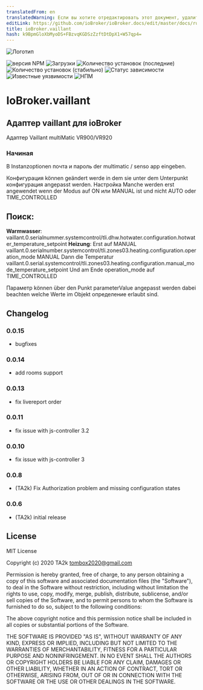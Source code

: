 ```yaml
---
translatedFrom: en
translatedWarning: Если вы хотите отредактировать этот документ, удалите поле «translationFrom», в противном случае этот документ будет снова автоматически переведен
editLink: https://github.com/ioBroker/ioBroker.docs/edit/master/docs/ru/adapterref/iobroker.vaillant/README.md
title: ioBroker.vaillant
hash: k9BpmGloXbMyoDS+FBzvqKGDSzZzftDtDpX1+W57qp4=
---
```

![Логотип](../../../en/adapterref/iobroker.vaillant/admin/vaillant.png)

![версия NPM](http://img.shields.io/npm/v/iobroker.vaillant.svg)
![Загрузки](https://img.shields.io/npm/dm/iobroker.vaillant.svg)
![Количество установок (последние)](http://iobroker.live/badges/vaillant-installed.svg)
![Количество установок (стабильно)](http://iobroker.live/badges/vaillant-stable.svg)
![Статус зависимости](https://img.shields.io/david/TA2k/iobroker.vaillant.svg)
![Известные уязвимости](https://snyk.io/test/github/TA2k/ioBroker.vaillant/badge.svg)
![НПМ](https://nodei.co/npm/iobroker.vaillant.png?downloads=true)

# IoBroker.vaillant
## Адаптер vaillant для ioBroker
Адаптер Vaillant multiMatic VR900/VR920

### Начиная
В Instanzoptionen почта и пароль der multimatic / senso app eingeben.

Конфигурация können geändert werde in dem sie unter dem Unterpunkt конфигурация angepasst werden. Настройка Manche werden erst angewendet wenn der Modus auf ON или MANUAL ist und nicht AUTO oder TIME_CONTROLLED

## **Поиск:**
**Warmwasser**: vaillant.0.serialnummer.systemcontrol/tli.dhw.hotwater.configuration.hotwater_temperature_setpoint **Heizung**: Erst auf MANUAL vaillant.0.serialnumber.systemcontrol/tli.zones03.heating.configuration.operation_mode MANUAL Dann die Temperatur vaillant.0.serial.systemcontrol/tli.zones03.heating.configuration.manual_mode_temperature_setpoint Und am Ende operation_mode auf TIME_CONTROLLED

Параметр können über den Punkt parameterValue angepasst werden dabei beachten welche Werte im Objekt определение erlaubt sind.

## Changelog
### 0.0.15

-   bugfixes
### 0.0.14

-   add rooms support
### 0.0.13

-   fix livereport order
### 0.0.11

-   fix issue with js-controller 3.2
### 0.0.10

-   fix issue with js-controller 3

### 0.0.8

-   (TA2k) Fix Authorization problem and missing configuration states

### 0.0.6

-   (TA2k) initial release

## License

MIT License

Copyright (c) 2020 TA2k <tombox2020@gmail.com>

Permission is hereby granted, free of charge, to any person obtaining a copy
of this software and associated documentation files (the "Software"), to deal
in the Software without restriction, including without limitation the rights
to use, copy, modify, merge, publish, distribute, sublicense, and/or sell
copies of the Software, and to permit persons to whom the Software is
furnished to do so, subject to the following conditions:

The above copyright notice and this permission notice shall be included in all
copies or substantial portions of the Software.

THE SOFTWARE IS PROVIDED "AS IS", WITHOUT WARRANTY OF ANY KIND, EXPRESS OR
IMPLIED, INCLUDING BUT NOT LIMITED TO THE WARRANTIES OF MERCHANTABILITY,
FITNESS FOR A PARTICULAR PURPOSE AND NONINFRINGEMENT. IN NO EVENT SHALL THE
AUTHORS OR COPYRIGHT HOLDERS BE LIABLE FOR ANY CLAIM, DAMAGES OR OTHER
LIABILITY, WHETHER IN AN ACTION OF CONTRACT, TORT OR OTHERWISE, ARISING FROM,
OUT OF OR IN CONNECTION WITH THE SOFTWARE OR THE USE OR OTHER DEALINGS IN THE
SOFTWARE.